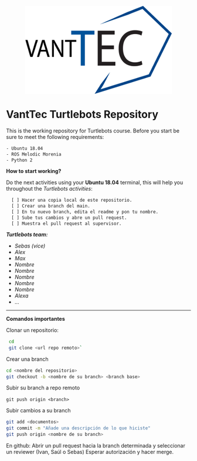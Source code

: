 <p align="center">
  <img src="https://github.com/vanttec/turtlebots/blob/main/src/images/LogoAzul_Negro.png" width="400" height="240" align="center"/>
</p>

# VantTec Turtlebots Repository


This is the working repository for Turtlebots course. Before you start be sure to meet the following requirements: 

```Shell
- Ubuntu 18.04
- ROS Melodic Morenia
- Python 2
```


**How to start working?**

Do the next activities using your **Ubuntu 18.04** terminal, this will help you throughout the *Turtlebots activities*:

``` 
  [ ] Hacer una copia local de este repositorio.
  [ ] Crear una branch del main.
  [ ] En tu nuevo branch, edita el readme y pon tu nombre.
  [ ] Sube tus cambios y abre un pull request.
  [ ] Muestra el pull request al supervisor.
```

***Turtlebots team:***
- _Sebas (vice)_
-  _Alex_
-  _Max_
- _Nombre_
- _Nombre_
- _Nombre_
- _Nombre_ 
- _Nombre_
- _Alexa_
- _..._

----------------

**Comandos importantes**

Clonar un repositorio: 

 ```bash
  cd
  git clone <url repo remoto>`
 ```
  
Crear una branch  
  ```bash
  cd <nombre del repositorio>
  git checkout -b <nombre de su branch> <branch base>
  ```
  
Subir su branch a repo remoto

  `git push origin <branch>`
 

Subir cambios a su branch
  ```bash
  git add <documentos>
  git commit -m "Añade una descripción de lo que hiciste"
  git push origin <nombre de su branch>
  ```
  
En github:
  Abrir un pull request hacia la branch determinada y seleccionar un reviewer (Ivan, Saúl o Sebas)
  Esperar autorización y hacer merge.
  
